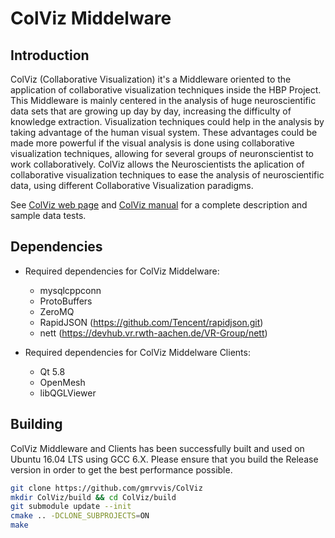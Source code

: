 ColViz Middelware
=====================================================

## Introduction

ColViz (Collaborative Visualization) it's a Middleware oriented to the application of collaborative visualization techniques inside the HBP Project. This Middleware is mainly centered in the analysis of huge neuroscientific data sets that are growing up day by day, increasing the difficulty of knowledge extraction. Visualization techniques could help in the analysis by taking advantage of the human visual system. These advantages could be made more powerful if the visual analysis is done using collaborative visualization techniques, allowing for several groups of neuronscientist to work collaboratively. ColViz allows the Neuroscientists the aplication of collaborative visualization techniques to ease the analysis of neuroscientific data, using different Collaborative Visualization paradigms.

See [ColViz web page](http://gmrv.es/colviz/) and
[ColViz manual](http://gmrv.es/colviz/ColVizManual.pdf)
for a complete description and sample data tests.

## Dependencies

* Required dependencies for ColViz Middelware:
    * mysqlcppconn
    * ProtoBuffers
    * ZeroMQ
    * RapidJSON (https://github.com/Tencent/rapidjson.git)
    * nett (https://devhub.vr.rwth-aachen.de/VR-Group/nett)

* Required dependencies for ColViz Middelware Clients:
    * Qt 5.8
    * OpenMesh
    * libQGLViewer


## Building

ColViz Middleware and Clients has been successfully built and used on Ubuntu 16.04 LTS using GCC 6.X.
Please ensure that you build the Release version in order to get the best performance possible.

```bash
git clone https://github.com/gmrvvis/ColViz
mkdir ColViz/build && cd ColViz/build
git submodule update --init
cmake .. -DCLONE_SUBPROJECTS=ON
make
```
